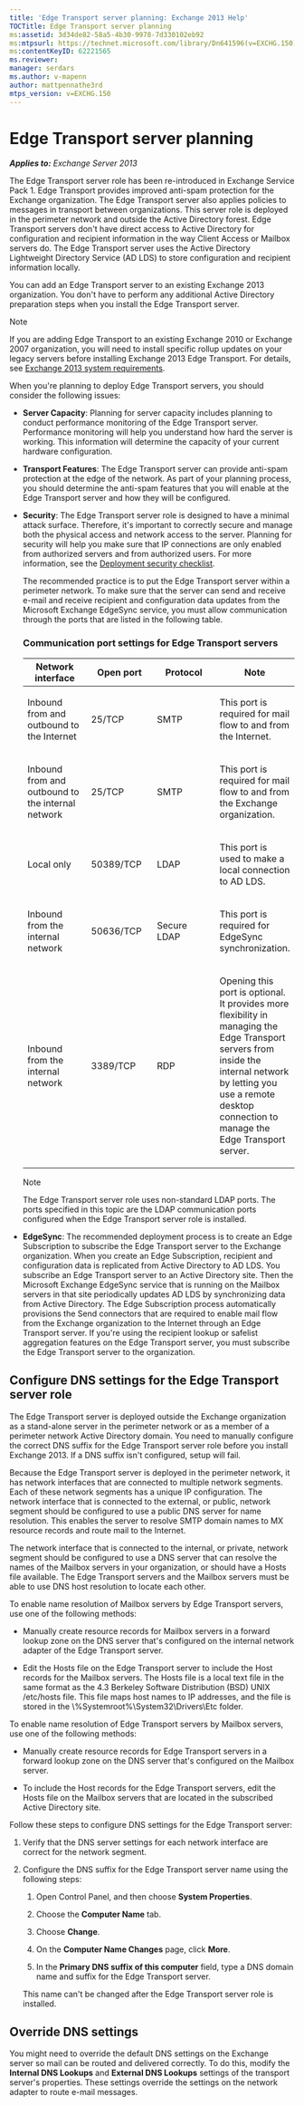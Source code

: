 ```yaml
---
title: 'Edge Transport server planning: Exchange 2013 Help'
TOCTitle: Edge Transport server planning
ms:assetid: 3d34de82-58a5-4b30-9978-7d330102eb92
ms:mtpsurl: https://technet.microsoft.com/library/Dn641596(v=EXCHG.150)
ms:contentKeyID: 62221565
ms.reviewer: 
manager: serdars
ms.author: v-mapenn
author: mattpennathe3rd
mtps_version: v=EXCHG.150
---
```


# Edge Transport server planning

_**Applies to:** Exchange Server 2013_

The Edge Transport server role has been re-introduced in Exchange Service Pack 1. Edge Transport provides improved anti-spam protection for the Exchange organization. The Edge Transport server also applies policies to messages in transport between organizations. This server role is deployed in the perimeter network and outside the Active Directory forest. Edge Transport servers don't have direct access to Active Directory for configuration and recipient information in the way Client Access or Mailbox servers do. The Edge Transport server uses the Active Directory Lightweight Directory Service (AD LDS) to store configuration and recipient information locally.

You can add an Edge Transport server to an existing Exchange 2013 organization. You don't have to perform any additional Active Directory preparation steps when you install the Edge Transport server.

> [!NOTE]
> If you are adding Edge Transport to an existing Exchange 2010 or Exchange 2007 organization, you will need to install specific rollup updates on your legacy servers before installing Exchange 2013 Edge Transport. For details, see <A href="exchange-2013-system-requirements-exchange-2013-help.md">Exchange 2013 system requirements</A>.

When you're planning to deploy Edge Transport servers, you should consider the following issues:

  - **Server Capacity**: Planning for server capacity includes planning to conduct performance monitoring of the Edge Transport server. Performance monitoring will help you understand how hard the server is working. This information will determine the capacity of your current hardware configuration.

  - **Transport Features**: The Edge Transport server can provide anti-spam protection at the edge of the network. As part of your planning process, you should determine the anti-spam features that you will enable at the Edge Transport server and how they will be configured.

  - **Security**: The Edge Transport server role is designed to have a minimal attack surface. Therefore, it's important to correctly secure and manage both the physical access and network access to the server. Planning for security will help you make sure that IP connections are only enabled from authorized servers and from authorized users. For more information, see the [Deployment security checklist](deployment-security-checklist-exchange-2013-help.md).

    The recommended practice is to put the Edge Transport server within a perimeter network. To make sure that the server can send and receive e-mail and receive recipient and configuration data updates from the Microsoft Exchange EdgeSync service, you must allow communication through the ports that are listed in the following table.

    ### Communication port settings for Edge Transport servers

    <table>
    <colgroup>
    <col style="width: 25%" />
    <col style="width: 25%" />
    <col style="width: 25%" />
    <col style="width: 25%" />
    </colgroup>
    <thead>
    <tr class="header">
    <th>Network interface</th>
    <th>Open port</th>
    <th>Protocol</th>
    <th>Note</th>
    </tr>
    </thead>
    <tbody>
    <tr class="odd">
    <td><p>Inbound from and outbound to the Internet</p></td>
    <td><p>25/TCP</p></td>
    <td><p>SMTP</p></td>
    <td><p>This port is required for mail flow to and from the Internet.</p></td>
    </tr>
    <tr class="even">
    <td><p>Inbound from and outbound to the internal network</p></td>
    <td><p>25/TCP</p></td>
    <td><p>SMTP</p></td>
    <td><p>This port is required for mail flow to and from the Exchange organization.</p></td>
    </tr>
    <tr class="odd">
    <td><p>Local only</p></td>
    <td><p>50389/TCP</p></td>
    <td><p>LDAP</p></td>
    <td><p>This port is used to make a local connection to AD LDS.</p></td>
    </tr>
    <tr class="even">
    <td><p>Inbound from the internal network</p></td>
    <td><p>50636/TCP</p></td>
    <td><p>Secure LDAP</p></td>
    <td><p>This port is required for EdgeSync synchronization.</p></td>
    </tr>
    <tr class="odd">
    <td><p>Inbound from the internal network</p></td>
    <td><p>3389/TCP</p></td>
    <td><p>RDP</p></td>
    <td><p>Opening this port is optional. It provides more flexibility in managing the Edge Transport servers from inside the internal network by letting you use a remote desktop connection to manage the Edge Transport server.</p></td>
    </tr>
    </tbody>
    </table>

    > [!NOTE]
    > The Edge Transport server role uses non-standard LDAP ports. The ports specified in this topic are the LDAP communication ports configured when the Edge Transport server role is installed.

  - **EdgeSync**: The recommended deployment process is to create an Edge Subscription to subscribe the Edge Transport server to the Exchange organization. When you create an Edge Subscription, recipient and configuration data is replicated from Active Directory to AD LDS. You subscribe an Edge Transport server to an Active Directory site. Then the Microsoft Exchange EdgeSync service that is running on the Mailbox servers in that site periodically updates AD LDS by synchronizing data from Active Directory. The Edge Subscription process automatically provisions the Send connectors that are required to enable mail flow from the Exchange organization to the Internet through an Edge Transport server. If you're using the recipient lookup or safelist aggregation features on the Edge Transport server, you must subscribe the Edge Transport server to the organization.

## Configure DNS settings for the Edge Transport server role

The Edge Transport server is deployed outside the Exchange organization as a stand-alone server in the perimeter network or as a member of a perimeter network Active Directory domain. You need to manually configure the correct DNS suffix for the Edge Transport server role before you install Exchange 2013. If a DNS suffix isn't configured, setup will fail.

Because the Edge Transport server is deployed in the perimeter network, it has network interfaces that are connected to multiple network segments. Each of these network segments has a unique IP configuration. The network interface that is connected to the external, or public, network segment should be configured to use a public DNS server for name resolution. This enables the server to resolve SMTP domain names to MX resource records and route mail to the Internet.

The network interface that is connected to the internal, or private, network segment should be configured to use a DNS server that can resolve the names of the Mailbox servers in your organization, or should have a Hosts file available. The Edge Transport servers and the Mailbox servers must be able to use DNS host resolution to locate each other.

To enable name resolution of Mailbox servers by Edge Transport servers, use one of the following methods:

  - Manually create resource records for Mailbox servers in a forward lookup zone on the DNS server that's configured on the internal network adapter of the Edge Transport server.

  - Edit the Hosts file on the Edge Transport server to include the Host records for the Mailbox servers. The Hosts file is a local text file in the same format as the 4.3 Berkeley Software Distribution (BSD) UNIX /etc/hosts file. This file maps host names to IP addresses, and the file is stored in the \\%Systemroot%\\System32\\Drivers\\Etc folder.

To enable name resolution of Edge Transport servers by Mailbox servers, use one of the following methods:

  - Manually create resource records for Edge Transport servers in a forward lookup zone on the DNS server that's configured on the Mailbox server.

  - To include the Host records for the Edge Transport servers, edit the Hosts file on the Mailbox servers that are located in the subscribed Active Directory site.

Follow these steps to configure DNS settings for the Edge Transport server:

1. Verify that the DNS server settings for each network interface are correct for the network segment.

2. Configure the DNS suffix for the Edge Transport server name using the following steps:

    1. Open Control Panel, and then choose **System Properties**.

    2. Choose the **Computer Name** tab.

    3. Choose **Change**.

    4. On the **Computer Name Changes** page, click **More**.

    5. In the **Primary DNS suffix of this computer** field, type a DNS domain name and suffix for the Edge Transport server.

    This name can't be changed after the Edge Transport server role is installed.

## Override DNS settings

You might need to override the default DNS settings on the Exchange server so mail can be routed and delivered correctly. To do this, modify the **Internal DNS Lookups** and **External DNS Lookups** settings of the transport server's properties. These settings override the settings on the network adapter to route e-mail messages.
